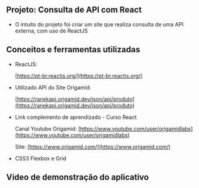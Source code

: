 ## Projeto: Consulta de API com React

- O intuito do projeto foi criar um site que realiza consulta de uma API externa, com uso de ReactJS

## Conceitos e ferramentas utilizadas

- ReactJS: 

  [https://pt-br.reactjs.org/](https://pt-br.reactjs.org/)

- Utilizado API do Site Origamid: 

  [https://ranekapi.origamid.dev/json/api/produto](https://ranekapi.origamid.dev/json/api/produto)

- Link complemento de aprendizado - Curso React
  
  Canal Youtube Origamid: [https://www.youtube.com/user/origamidlabs](https://www.youtube.com/user/origamidlabs)

  Site: [https://www.origamid.com/](https://www.origamid.com/)

- CSS3 Flexbox e Grid

## Vídeo de demonstração do aplicativo

<p align="center">
   <img src=""/>
</p>
